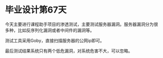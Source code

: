 # 毕业设计第67天

今天主要进行课程助手项目的渗透测试，主要测试服务器漏洞。服务器漏洞分为很多种，比如反序列化漏洞或者中间件的漏洞等。

测试工具采用Goby，直接扫描服务器的公网ip即可。

最后测试结果系统只有两个低危漏洞，对系统危害不大，可以忽略。

